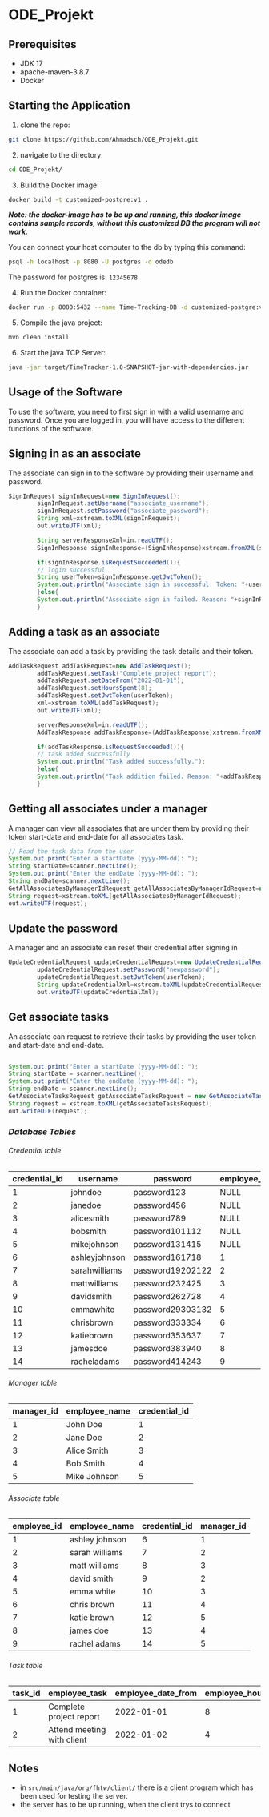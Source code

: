 # ODE_Projekt

## Prerequisites
- JDK 17
- apache-maven-3.8.7
- Docker

## Starting the Application
1. clone the repo:
```sh
git clone https://github.com/Ahmadsch/ODE_Projekt.git
```
2. navigate to the directory:
```sh
cd ODE_Projekt/
```
3. Build the Docker image:
```sh
docker build -t customized-postgre:v1 .
```
**_Note: the docker-image has to be up and running, this docker image contains sample records, without this customized DB the program will not work._**  

You can connect your host computer to the db by typing this command:  
```sh
psql -h localhost -p 8080 -U postgres -d odedb
```
The password for postgres is: `12345678`

4. Run the Docker container:
```sh
docker run -p 8080:5432 --name Time-Tracking-DB -d customized-postgre:v1
```
5. Compile the java project:
```sh
mvn clean install
```
6. Start the java TCP Server:
```sh
java -jar target/TimeTracker-1.0-SNAPSHOT-jar-with-dependencies.jar
```

## Usage of the Software

To use the software, you need to first sign in with a valid username and password. Once you are logged in, you will have
access to the different functions of the software.

## Signing in as an associate

The associate can sign in to the software by providing their username and password.

```java
SignInRequest signInRequest=new SignInRequest();
        signInRequest.setUsername("associate_username");
        signInRequest.setPassword("associate_password");
        String xml=xstream.toXML(signInRequest);
        out.writeUTF(xml);

        String serverResponseXml=in.readUTF();
        SignInResponse signInResponse=(SignInResponse)xstream.fromXML(serverResponseXml);

        if(signInResponse.isRequestSucceeded()){
        // login successful
        String userToken=signInResponse.getJwtToken();
        System.out.println("Associate sign in successful. Token: "+userToken);
        }else{
        System.out.println("Associate sign in failed. Reason: "+signInResponse.getErrorMessage());
        }
```

## Adding a task as an associate

The associate can add a task by providing the task details and their token.

```java
AddTaskRequest addTaskRequest=new AddTaskRequest();
        addTaskRequest.setTask("Complete project report");
        addTaskRequest.setDateFrom("2022-01-01");
        addTaskRequest.setHoursSpent(8);
        addTaskRequest.setJwtToken(userToken);
        xml=xstream.toXML(addTaskRequest);
        out.writeUTF(xml);

        serverResponseXml=in.readUTF();
        AddTaskResponse addTaskResponse=(AddTaskResponse)xstream.fromXML(serverResponseXml);

        if(addTaskResponse.isRequestSucceeded()){
        // task added successfully
        System.out.println("Task added successfully.");
        }else{
        System.out.println("Task addition failed. Reason: "+addTaskResponse.getErrorMessage());
        }
```

## Getting all associates under a manager

A manager can view all associates that are under them by providing their token start-date and end-date for all associates task.

```java
// Read the task data from the user
System.out.print("Enter a startDate (yyyy-MM-dd): ");
String startDate=scanner.nextLine();
System.out.print("Enter the endDate (yyyy-MM-dd): ");
String endDate=scanner.nextLine();
GetAllAssociatesByManagerIdRequest getAllAssociatesByManagerIdRequest=new GetAllAssociatesByManagerIdRequest(userToken,startDate,endDate);
String request=xstream.toXML(getAllAssociatesByManagerIdRequest);
out.writeUTF(request);
```

## Update the password

A manager and an associate can reset their credential after signing in

```java
UpdateCredentialRequest updateCredentialRequest=new UpdateCredentialRequest();
        updateCredentialRequest.setPassword("newpassword");
        updateCredentialRequest.setJwtToken(userToken);
        String updateCredentialXml=xstream.toXML(updateCredentialRequest);
        out.writeUTF(updateCredentialXml);
```

## Get associate tasks 
An associate can request to retrieve their tasks by providing the user token and start-date and end-date.
```java

System.out.print("Enter a startDate (yyyy-MM-dd): ");
String startDate = scanner.nextLine();
System.out.print("Enter the endDate (yyyy-MM-dd): ");
String endDate = scanner.nextLine();
GetAssociateTasksRequest getAssociateTasksRequest = new GetAssociateTasksRequest(startDate, endDate, userToken);
String request = xstream.toXML(getAssociateTasksRequest);
out.writeUTF(request);
```

### **_Database Tables_**

###### _Credential table_

| credential_id | username      | password         | employee_id | manager_id |
|---------------|---------------|------------------|-------------|------------|
| 1             | johndoe       | password123      | NULL        | 1          |
| 2             | janedoe       | password456      | NULL        | 2          |
| 3             | alicesmith    | password789      | NULL        | 3          |
| 4             | bobsmith      | password101112   | NULL        | 4          |
| 5             | mikejohnson   | password131415   | NULL        | 5          |
| 6             | ashleyjohnson | password161718   | 1           | NULL       |
| 7             | sarahwilliams | password19202122 | 2           | NULL       |
| 8             | mattwilliams  | password232425   | 3           | NULL       |
| 9             | davidsmith    | password262728   | 4           | NULL       |
| 10            | emmawhite     | password29303132 | 5           | NULL       |
| 11            | chrisbrown    | password333334   | 6           | NULL       |
| 12            | katiebrown    | password353637   | 7           | NULL       |
| 13            | jamesdoe      | password383940   | 8           | NULL       |
| 14            | racheladams   | password414243   | 9           | NULL       |

###### _Manager table_

| manager_id | employee_name       | credential_id |
|------------|---------------------|---------------|
| 1          | John Doe            | 1             |
| 2          | Jane Doe            | 2             |
| 3          | Alice Smith         | 3             |
| 4          | Bob Smith           | 4             |
| 5          | Mike Johnson        | 5             |

###### _Associate table_

| employee_id | employee_name   | credential_id | manager_id    | 
|-------------|-----------------|---------------|---------------|
| 1           | ashley johnson  | 6             | 1             |
| 2           | sarah williams  | 7             | 2             |
| 3           | matt williams   | 8             | 3             |
| 4           | david smith     | 9             | 2             |
| 5           | emma white      | 10            | 3             |
| 6           | chris brown     | 11            | 4             |
| 7           | katie brown     | 12            | 5             |
| 8           | james doe       | 13            | 4             |
| 9           | rachel adams    | 14            | 5             |

###### _Task table_

| task_id | employee_task              | employee_date_from | employee_hours_spent | employee_id |
|---------|----------------------------|--------------------|----------------------|-------------|
| 1       | Complete project report    | 2022-01-01         | 8                    | 1           |
| 2       | Attend meeting with client | 2022-01-02         | 4                    | 1           |

## Notes
- in `src/main/java/org/fhtw/client/` there is a client program which has been used for testing the server.
- the server has to be up running, when the client trys to connect

